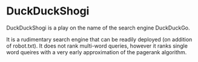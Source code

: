DuckDuckShogi
================================================================================================================
DuckDuckShogi is a play on the name of the search engine DuckDuckGo.

It is a rudimentary search engine that can be readily deployed (on addition of robot.txt).
It does not rank multi-word queries, however it ranks single word queires with a very early approximation of the pagerank algorithm.
